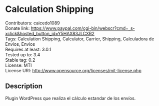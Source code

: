# Calculation Shipping

Contributors: caicedo1089 <br />
Donate link: https://www.paypal.com/cgi-bin/webscr?cmd=_s-xclick&hosted_button_id=Y5HAX83JLCXR2 <br />
Tags: Calculation Shipping, Calculator, Carrier, Shipping, Calculadora de Envios, Envios <br />
Requires at least: 3.0.1 <br />
Tested up to: 3.4 <br />
Stable tag: 0.2 <br />
License: MTI <br />
License URI: http://www.opensource.org/licenses/mit-license.php <br />

## Description

Plugin WordPress que realiza el cálculo estandar de los envíos.
